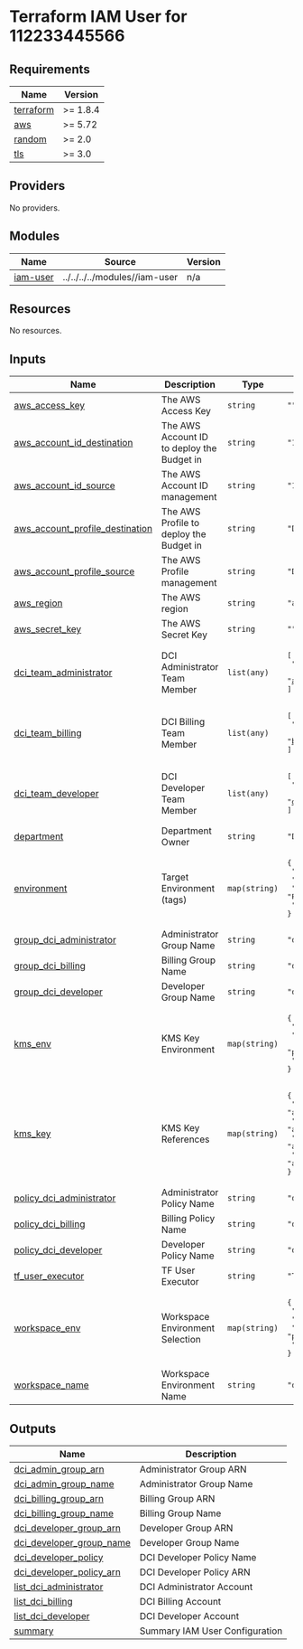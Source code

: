 # Terraform IAM User for 112233445566

<!-- BEGIN_TF_DOCS -->
## Requirements

| Name | Version |
|------|---------|
| <a name="requirement_terraform"></a> [terraform](#requirement\_terraform) | >= 1.8.4 |
| <a name="requirement_aws"></a> [aws](#requirement\_aws) | >= 5.72 |
| <a name="requirement_random"></a> [random](#requirement\_random) | >= 2.0 |
| <a name="requirement_tls"></a> [tls](#requirement\_tls) | >= 3.0 |

## Providers

No providers.

## Modules

| Name | Source | Version |
|------|--------|---------|
| <a name="module_iam-user"></a> [iam-user](#module\_iam-user) | ../../../../modules//iam-user | n/a |

## Resources

No resources.

## Inputs

| Name | Description | Type | Default | Required |
|------|-------------|------|---------|:--------:|
| <a name="input_aws_access_key"></a> [aws\_access\_key](#input\_aws\_access\_key) | The AWS Access Key | `string` | `""` | no |
| <a name="input_aws_account_id_destination"></a> [aws\_account\_id\_destination](#input\_aws\_account\_id\_destination) | The AWS Account ID to deploy the Budget in | `string` | `"112233445566"` | no |
| <a name="input_aws_account_id_source"></a> [aws\_account\_id\_source](#input\_aws\_account\_id\_source) | The AWS Account ID management | `string` | `"112233445566"` | no |
| <a name="input_aws_account_profile_destination"></a> [aws\_account\_profile\_destination](#input\_aws\_account\_profile\_destination) | The AWS Profile to deploy the Budget in | `string` | `"DCI-TF-User-Executor"` | no |
| <a name="input_aws_account_profile_source"></a> [aws\_account\_profile\_source](#input\_aws\_account\_profile\_source) | The AWS Profile management | `string` | `"DCI-TF-User-Executor"` | no |
| <a name="input_aws_region"></a> [aws\_region](#input\_aws\_region) | The AWS region | `string` | `"ap-southeast-3"` | no |
| <a name="input_aws_secret_key"></a> [aws\_secret\_key](#input\_aws\_secret\_key) | The AWS Secret Key | `string` | `""` | no |
| <a name="input_dci_team_administrator"></a> [dci\_team\_administrator](#input\_dci\_team\_administrator) | DCI Administrator Team Member | `list(any)` | <pre>[<br/>  "administrator.01@devopscorner.id",<br/>  "administrator.02@devopscorner.id"<br/>]</pre> | no |
| <a name="input_dci_team_billing"></a> [dci\_team\_billing](#input\_dci\_team\_billing) | DCI Billing Team Member | `list(any)` | <pre>[<br/>  "billing.01@devopscorner.id",<br/>  "billing.02@devopscorner.id"<br/>]</pre> | no |
| <a name="input_dci_team_developer"></a> [dci\_team\_developer](#input\_dci\_team\_developer) | DCI Developer Team Member | `list(any)` | <pre>[<br/>  "developer.01@devopscorner.id",<br/>  "developer.02@devopscorner.id"<br/>]</pre> | no |
| <a name="input_department"></a> [department](#input\_department) | Department Owner | `string` | `"DEVOPS"` | no |
| <a name="input_environment"></a> [environment](#input\_environment) | Target Environment (tags) | `map(string)` | <pre>{<br/>  "default": "DEF",<br/>  "lab": "RND",<br/>  "prod": "PROD",<br/>  "staging": "STG"<br/>}</pre> | no |
| <a name="input_group_dci_administrator"></a> [group\_dci\_administrator](#input\_group\_dci\_administrator) | Administrator Group Name | `string` | `"dci-administrator"` | no |
| <a name="input_group_dci_billing"></a> [group\_dci\_billing](#input\_group\_dci\_billing) | Billing Group Name | `string` | `"dci-billing"` | no |
| <a name="input_group_dci_developer"></a> [group\_dci\_developer](#input\_group\_dci\_developer) | Developer Group Name | `string` | `"dci-developer"` | no |
| <a name="input_kms_env"></a> [kms\_env](#input\_kms\_env) | KMS Key Environment | `map(string)` | <pre>{<br/>  "lab": "RnD",<br/>  "nonprod": "NonProduction",<br/>  "prod": "Production",<br/>  "staging": "Staging"<br/>}</pre> | no |
| <a name="input_kms_key"></a> [kms\_key](#input\_kms\_key) | KMS Key References | `map(string)` | <pre>{<br/>  "default": "arn:aws:kms:ap-southeast-3:112233445566:key/HASH_KEY",<br/>  "lab": "arn:aws:kms:ap-southeast-3:112233445566:key/HASH_KEY",<br/>  "prod": "arn:aws:kms:ap-southeast-3:112233445566:key/HASH_KEY",<br/>  "staging": "arn:aws:kms:ap-southeast-3:112233445566:key/HASH_KEY"<br/>}</pre> | no |
| <a name="input_policy_dci_administrator"></a> [policy\_dci\_administrator](#input\_policy\_dci\_administrator) | Administrator Policy Name | `string` | `"dci-administrator-policy"` | no |
| <a name="input_policy_dci_billing"></a> [policy\_dci\_billing](#input\_policy\_dci\_billing) | Billing Policy Name | `string` | `"dci-billing-policy"` | no |
| <a name="input_policy_dci_developer"></a> [policy\_dci\_developer](#input\_policy\_dci\_developer) | Developer Policy Name | `string` | `"dci-developer-policy"` | no |
| <a name="input_tf_user_executor"></a> [tf\_user\_executor](#input\_tf\_user\_executor) | TF User Executor | `string` | `"TF-User-Executor-112233445566"` | no |
| <a name="input_workspace_env"></a> [workspace\_env](#input\_workspace\_env) | Workspace Environment Selection | `map(string)` | <pre>{<br/>  "default": "default",<br/>  "lab": "rnd",<br/>  "prod": "prod",<br/>  "staging": "staging"<br/>}</pre> | no |
| <a name="input_workspace_name"></a> [workspace\_name](#input\_workspace\_name) | Workspace Environment Name | `string` | `"default"` | no |

## Outputs

| Name | Description |
|------|-------------|
| <a name="output_dci_admin_group_arn"></a> [dci\_admin\_group\_arn](#output\_dci\_admin\_group\_arn) | Administrator Group ARN |
| <a name="output_dci_admin_group_name"></a> [dci\_admin\_group\_name](#output\_dci\_admin\_group\_name) | Administrator Group Name |
| <a name="output_dci_billing_group_arn"></a> [dci\_billing\_group\_arn](#output\_dci\_billing\_group\_arn) | Billing Group ARN |
| <a name="output_dci_billing_group_name"></a> [dci\_billing\_group\_name](#output\_dci\_billing\_group\_name) | Billing Group Name |
| <a name="output_dci_developer_group_arn"></a> [dci\_developer\_group\_arn](#output\_dci\_developer\_group\_arn) | Developer Group ARN |
| <a name="output_dci_developer_group_name"></a> [dci\_developer\_group\_name](#output\_dci\_developer\_group\_name) | Developer Group Name |
| <a name="output_dci_developer_policy"></a> [dci\_developer\_policy](#output\_dci\_developer\_policy) | DCI Developer Policy Name |
| <a name="output_dci_developer_policy_arn"></a> [dci\_developer\_policy\_arn](#output\_dci\_developer\_policy\_arn) | DCI Developer Policy ARN |
| <a name="output_list_dci_administrator"></a> [list\_dci\_administrator](#output\_list\_dci\_administrator) | DCI Administrator Account |
| <a name="output_list_dci_billing"></a> [list\_dci\_billing](#output\_list\_dci\_billing) | DCI Billing Account |
| <a name="output_list_dci_developer"></a> [list\_dci\_developer](#output\_list\_dci\_developer) | DCI Developer Account |
| <a name="output_summary"></a> [summary](#output\_summary) | Summary IAM User Configuration |
<!-- END_TF_DOCS -->